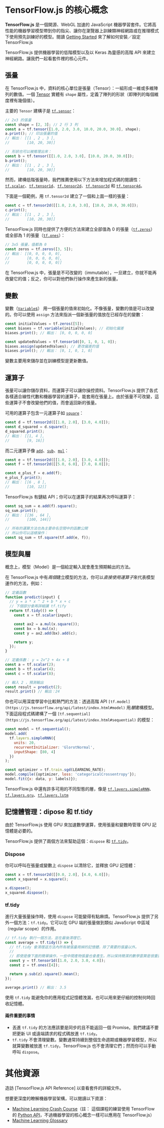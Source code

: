 # TensorFlow.js 的核心概念

**TensorFlow.js** 是一個開源、WebGL 加速的 JavaScript 機器學習套件。它將高性能的機器學習模型帶到你的指尖、讓你在瀏覽器上訓練類神經網路或在推理模式下使用預先訓練好的模型。閱讀 [Getting Started](#) 來了解如何安裝／設定 TensorFlow.js

TensorFlow.js 提供機器學習的低階模型以及以 Keras 為靈感的高階 API 來建立神經網路。讓我們一起看套件裡的核心元件。

## 張量

在 TensorFlow.js 中，資料的核心單位是張量（Tensor）：一組形成一維或多維陣列的數值。一個 [Tensor](https://js.tensorflow.org/api/latest/index.html#class:Tensor) 實體有 `shape` 屬性，定義了陣列的形狀（即陣列的每個維度裡有幾個值）。

主要的 `Tensor` 建構子是 [`tf.sensor`](https://js.tensorflow.org/api/latest/index.html#tensor)：

```javascript
// 2x3 的張量
const shape = [2, 3]; // 2 行 3 列
const a = tf.tensor([1.0, 2.0, 3.0, 10.0, 20.0, 30.0], shape);
a.print(); // 印出張量的值
// 輸出： [[1 , 2 , 3 ],
//        [10, 20, 30]]

// 形狀也可以被推理出來：
const b = tf.tensor([[1.0, 2.0, 3.0], [10.0, 20.0, 30.0]]);
b.print();
// 輸出： [[1 , 2 , 3 ],
//        [10, 20, 30]]
```

然而，建構低階張量時，我們推薦使用以下方法來增加程式碼的閱讀性：[`tf.scalar`](https://js.tensorflow.org/api/latest/index.html#scalar)、[`tf.tensor1d`](https://js.tensorflow.org/api/latest/index.html#tensor1d)、[`tf.tensor2d`](https://js.tensorflow.org/api/latest/index.html#tensor2d)、[`tf.tensor3d`](https://js.tensorflow.org/api/latest/index.html#tensor3d) 和 [`tf.tensor4d`](https://js.tensorflow.org/api/latest/index.html#tensor4d)。

下面是一個範例，用 `tf.tensor2d` 建立了一個和上面一樣的張量：

```javascript
const c = tf.tensor2d([[1.0, 2.0, 3.0], [10.0, 20.0, 30.0]]);
c.print();
// 輸出： [[1 , 2 , 3 ],
//        [10, 20, 30]]
```

TensorFlow.js 同時也提供了方便的方法來建立全部值為 0 的張量（[`tf.zeros`](https://js.tensorflow.org/api/latest/index.html#zeros)）或全部為 1 的張量（[`tf.ones`](https://js.tensorflow.org/api/latest/index.html#ones)）：

```javascript
// 3x5 張量，值都為 0
const zeros = tf.zeros([3, 5]);
// 輸出： [[0, 0, 0, 0, 0],
//        [0, 0, 0, 0, 0],
//        [0, 0, 0, 0, 0]]
```

在 TensorFlow.js 中，張量是不可改變的（immutable），一旦建立，你就不能再改變它的值；反之，你可以對他們執行操作來產生新的張量。

## 變數

變數（[`Variable`s](https://js.tensorflow.org/api/latest/index.html#class:Variable)） 用一個張量的值來初始化。不像張量，變數的值是可以改變的。你可以使用 `assign` 方法來指派一個新張量的值放在已經存在的變數：

```javascript
const initialValues = tf.zeros([5]);
const biases = tf.variable(initialValues); // 初始化偏差
biases.print(); // 輸出： [0, 0, 0, 0, 0]

const updatedValues = tf.tensor1d([0, 1, 0, 1, 0]);
biases.assign(updatedValues); // 更改偏差的值
biases.print(); // 輸出： [0, 1, 0, 1, 0]
```

變數主要用來儲存並在訓練模型是更新數值。

## 運算子

張量可以讓你儲存資料，而運算子可以讓你操控資料。TensorFlow.js 提供了各式各樣適合線性代數和機器學習的運算子，能套用在張量上。由於張量不可改變，這些運算子不會改變他們的值，而會返回新的張量。

可用的運算子包含一元運算子如 [`square`](https://js.tensorflow.org/api/latest/index.html#square)：

```javascript
const d = tf.tensor2d([[1.0, 2.0], [3.0, 4.0]]);
const d_squared = d.square();
d_squared.print();
// 輸出： [[1, 4 ],
//        [9, 16]]
```

而二元運算子像 [`add`](https://js.tensorflow.org/api/latest/index.html#add)、[`sub`](https://js.tensorflow.org/api/latest/index.html#sub)、[`mul`](https://js.tensorflow.org/api/latest/index.html#mul)：

```javascript
const e = tf.tensor2d([[1.0, 2.0], [3.0, 4.0]]);
const f = tf.tensor2d([[5.0, 6.0], [7.0, 8.0]]);

const e_plus_f = e.add(f);
e_plus_f.print();
// 輸出： [[6 , 8 ],
//        [10, 12]]
```

TensorFlow.js 有鏈結 API；你可以在運算子的結果再次呼叫運算子：

```javascript
const sq_sum = e.add(f).square();
sq_sum.print();
// 輸出： [[36 , 64 ],
//        [100, 144]]

// 所有的運算方法也為主要命名空間中的函數公開
// 所以你可以這樣操作：
const sq_sum = tf.square(tf.add(e, f));
```

## 模型與層

概念上，模型（Model）是一個給定輸入就會產生預期輸出的方法。

在 TensorFlow.js 中有*兩個*建立模型的方法，你可以*直接使用運算子*來代表模型運作的方法，例如：

```javascript
// 定義函數
function predict(input) {
  // y = a * x ^ 2 + b * x + c
  // 下個部分會再詳細講 tf.tify
  return tf.tidy(() => {
    const x = tf.scalar(input);

    const ax2 = a.mul(x.square());
    const bx = b.mul(x);
    const y = ax2.add(bx).add(c);

    return y;
  });
}

// 定義係數： y = 2x^2 + 4x + 8
const a = tf.scalar(2);
const b = tf.scalar(4);
const c = tf.scalar(8);

// 輸入 2 ，預測輸出
const result = predict(2);
result.print() // 輸出：24
```

你也可以用深度學習中比較熱門的方法：透過高階 API `[tf.model](https://js.tensorflow.org/api/latest/index.html#model)` 用*層*建構模型。下面這段程式碼建構了一個 `[tf.sequential](https://js.tensorflow.org/api/latest/index.html#sequential)` 的模型：

```javascript
const model = tf.sequential();
model.add(
  tf.layers.simpleRNN({
    units: 20,
    recurrentInitializer: 'GlorotNormal',
    inputShape: [80, 4]
  })
);

const optimizer = tf.train.sgd(LEARNING_RATE);
model.compile({optimizer, loss: 'categoricalCrossentropy'});
model.fit({x: data, y: labels)});
```

TensorFlow.js 中還有許多可用的不同型態的層，像是 [`tf.layers.simpleRNN`](https://js.tensorflow.org/api/latest/index.html#layers.simpleRNN)、[`tf.layers.gru`](https://js.tensorflow.org/api/latest/index.html#layers.gru)、[`tf.layers.lstm`](https://js.tensorflow.org/api/latest/index.html#layers.lstm)

## 記憶體管理：dipose 和 tf.tidy

由於 TensorFlow.js 使用 GPU 來加速數學運算，使用張量和變數時管理 GPU 記憶體是必要的。

TensorFlow.js 提供了兩個方法來幫助這個：`dispose` 和 [`tf.tidy`](https://js.tensorflow.org/api/latest/index.html#tidy)。

### Dispose

你可以呼叫在張量或變數上 `dispose` 以清除它，並釋放 GPU 記憶體：

```javascript
const x = tf.tensor2d([[0.0, 2.0], [4.0, 6.0]]);
const x_squared = x.square();

x.dispose();
x_squared.dispose();
```

### tf.tidy

進行大量張量操作時，使用 `dispose` 可能變得有點麻煩。TensorFlow.js 提供了另外一個方法：`tf.tidy`。它可以在 GPU 端的張量做到類似 JavaScript 中區域（regular scope）的作用。

```javascript
// tf.tidy 執行一個方法，並在最後清理它。
const average = tf.tidy(() => {
  // tf.tidy 會清理這方法內所有被張量用掉的記憶體，除了需要的張量以外。
  //
  // 即使是像下面的簡單操作，一些中間產物張量也會產生。所以保持簡潔的數學雲算是很重要的。
  const y = tf.tensor1d([1.0, 2.0, 3.0, 4.0]);
  const z = tf.ones([4]);

  return y.sub(z).square().mean();
});

average.print() // 輸出： 3.5
```

使用 `tf.tidy` 能避免你的應用程式記憶體洩漏，也可以用來更仔細的控制何時回收記憶體。

#### 兩件重要的事情

- 丟進 `tf.tidy` 的方法應該要是同步的且不能返回一個 Promise。我們建議不要把更新 UI 或遠端請求的程式碼放進 `tf.tidy`。
- `tf.tidy` 不會清理變數。變數通常持續到整個生命週期或機器學習模型，所以就算變數被放進 `tf.tidy`，TensorFlow.js 也不會清理它們；然而你可以手動呼叫 `dispose`。

# 其他資源

造訪 [TensorFlow.js API Reference] 以查看套件的詳細文件。

想要更深度的瞭解機器學習架構，可以閱讀以下資源：
- [Machine Learning Crash Course](https://developers.google.com/machine-learning/crash-course)（註： 這個課程的練習使用 TensorFlow 的 [Python API](https://www.tensorflow.org/api_docs/python/)，不過機器學習的核心概念一樣可以應用在 TensorFlow.js）
- [Machine Learning Glossary](https://developers.google.com/machine-learning/glossary)
